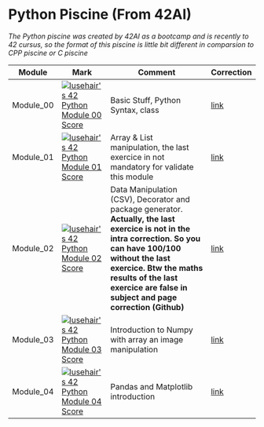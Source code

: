 # Python Piscine (From 42AI) 

*The Python piscine was created by 42AI as a bootcamp and is recently to 42 cursus, so the format of this piscine is little bit different in comparsion to CPP piscine or C piscine* 


| Module   | Mark  | Comment  | Correction
| ------------ | ------------ | ------------ | ----------- |
|  Module_00 | [![lusehair's 42 Python Module 00 Score](https://badge42.vercel.app/api/v2/cl4r6gfeg005909l8g28k74s9/project/2655435)](https://github.com/JaeSeoKim/badge42)  | Basic Stuff, Python Syntax, class    |[ link](https://github.com/42-AI/Python-Bootcamp-Corrections/blob/main/correction_00.png " link")
|  Module_01 | [![lusehair's 42 Python Module 01 Score](https://badge42.vercel.app/api/v2/cl4r6gfeg005909l8g28k74s9/project/2799867)](https://github.com/JaeSeoKim/badge42)   |  Array & List manipulation, the last exercice in not mandatory for validate this module | [link](https://github.com/42-AI/Python-Bootcamp-Corrections/blob/main/correction_01.md "link")
| Module_02  |  [![lusehair's 42 Python Module 02 Score](https://badge42.vercel.app/api/v2/cl4r6gfeg005909l8g28k74s9/project/2816183)](https://github.com/JaeSeoKim/badge42) | Data Manipulation (CSV), Decorator and package generator. **Actually, the last exercice is not in the intra correction. So  you can have 100/100 without the last exercice. Btw the maths results of the last exercice are false in subject and page correction (Github)** |[ link](https://github.com/42-AI/Python-Bootcamp-Corrections/blob/main/correction_02.md " link")
|  Module_03 | [![lusehair's 42 Python Module 03 Score](https://badge42.vercel.app/api/v2/cl4r6gfeg005909l8g28k74s9/project/2827705)](https://github.com/JaeSeoKim/badge42)  | Introduction to Numpy with array an image manipulation  |[ link](https://github.com/42-AI/Python-Bootcamp-Corrections/blob/main/correction_03.md " link") |
|  Module_04| [![lusehair's 42 Python Module 04 Score](https://badge42.vercel.app/api/v2/cl4r6gfeg005909l8g28k74s9/project/2840127)](https://github.com/JaeSeoKim/badge42)   | Pandas and Matplotlib introduction  | [link](https://github.com/42-AI/Python-Bootcamp-Corrections/blob/main/correction_04.md "link")|
